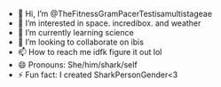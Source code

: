 - 👋 Hi, I’m @TheFitnessGramPacerTestisamultistageae
- 👀 I’m interested in space. incredibox. and weather
- 🌱 I’m currently learning science
- 💞️ I’m looking to collaborate on ibis
- 📫 How to reach me idfk figure it out lol
- 😄 Pronouns: She/him/shark/self
- ⚡ Fun fact: I created SharkPersonGender<3

<!---
TheFitnessGramPacerTestisamultistageae/TheFitnessGramPacerTestisamultistageae is a ✨ special ✨ repository because its `README.md` (this file) appears on your GitHub profile.
You can click the Preview link to take a look at your changes.
--->
